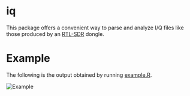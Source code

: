 iq
==

This package offers a convenient way to parse and analyze I/Q files like those
produced by an [RTL-SDR][rtl-sdr] dongle.

Example
=======

The following is the output obtained by running [example.R](example/example.R).

![Example](http://i.imgur.com/vSjFuZm.png)

[rtl-sdr]: http://www.rtl-sdr.com/
